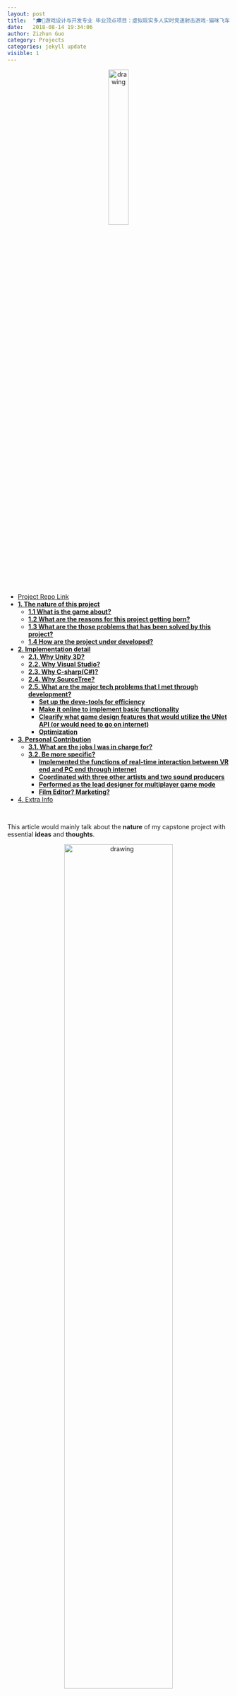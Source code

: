 ```yaml
---
layout: post
title:  "🎓👾游戏设计与开发专业 毕业顶点项目：虚拟现实多人实时竞速射击游戏-猫咪飞车：开始 Game Design & Development Capstone Projects: VR Multiplayer Real-time Interaction Game Application"
date:   2018-08-14 19:34:06
author: Zizhun Guo
category: Projects
categories: jekyll update
visible: 1
---
```

<div style="text-align: center;">
   <img src="{{site.url}}/assets/img-catcart/title.png" alt="drawing" style="width: 30%;"/>
</div>

<!-- MarkdownTOC -->

- [Project Repo Link](#project-repo-link)
- [**1. The nature of this project**](#1-the-nature-of-this-project)
  - [**1.1 What is the game about?**](#11-what-is-the-game-about)
  - [**1.2 What are the reasons for this project getting born?**](#12-what-are-the-reasons-for-this-project-getting-born)
  - [**1.3 What are the those problems that has been solved by this project?**](#13-what-are-the-those-problems-that-has-been-solved-by-this-project)
  - [**1.4 How are the project under developed?**](#14-how-are-the-project-under-developed)
- [**2. Implementation detail**](#2-implementation-detail)
  - [**2.1. Why Unity 3D?**](#21-why-unity-3d)
  - [**2.2. Why Visual Studio?**](#22-why-visual-studio)
  - [**2.3. Why C-sharp\(C#\)?**](#23-why-c-sharpc)
  - [**2.4. Why SourceTree?**](#24-why-sourcetree)
  - [**2.5. What are the major tech problems that I met through development?**](#25-what-are-the-major-tech-problems-that-i-met-through-development)
    - [**Set up the deve-tools for efficiency**](#set-up-the-deve-tools-for-efficiency)
    - [**Make it online to implement basic functionality**](#make-it-online-to-implement-basic-functionality)
    - [**Clearify what game design features that would utilize the UNet API \(or would need to go on internet\)**](#clearify-what-game-design-features-that-would-utilize-the-unet-api-or-would-need-to-go-on-internet)
    - [**Optimization**](#optimization)
- [**3. Personal Contribution**](#3-personal-contribution)
  - [**3.1. What are the jobs I was in charge for?**](#31-what-are-the-jobs-i-was-in-charge-for)
  - [**3.2. Be more specific?**](#32-be-more-specific)
    - [**Implemented the functions of real-time interaction between VR end and PC end through internet**](#implemented-the-functions-of-real-time-interaction-between-vr-end-and-pc-end-through-internet)
    - [**Coordinated with three other artists and two sound producers**](#coordinated-with-three-other-artists-and-two-sound-producers)
    - [**Performed as the lead designer for multiplayer game mode**](#performed-as-the-lead-designer-for-multiplayer-game-mode)
    - [**Film Editor? Marketing?**](#film-editor-marketing)
- [4. Extra Info](#4-extra-info)

<!-- /MarkdownTOC -->

<br>

This article would mainly talk about the **nature** of my capstone project with essential **ideas** and **thoughts**.

<div style="text-align: center;">
   <img src="{{site.url}}/assets/img-catcart/poster.jpg" alt="drawing" style="width: 70%;"/>
   <figcaption>Catcart: The Begining Poster</figcaption>
</div>

<br>
#### [Project Repo Link](https://github.com/zizhGuo/Catcart-Invasion)


<!-- # Cat Kart
>  The project is meant for utilizing all knowledges acquired throughout two-year studying at RIT School Interactive Games and Media to build up a final game project that is fun to play, so that students are able to develop game application in the very professional ways. Mission accomplished! 
>
> --- before read


> This is a year-long capstone project for a two-year master's program of Game Design and Development at RIT. The project is meant for utilizing all knowledges acquired throughout two-year studying to create a indi-game. The whole process involves varied skills that are necessary for later engineering work, i.e. technologies, tools, cooperation, etc.  -->

<br>

### **1. The nature of this project**
<br>

##### **1.1 What is the game about?**
This project is the multiplayer part of the game application CatCart: The Beginning, a VR driving and combat experience. The original singleplayer mode is focused on maximizing the experience of Virtual Reality, whereas the multiplayer part are heavily lying on the cross-platform interation between VR player and Non-VR player. 

<br>

<div style="text-align: center;">
   <img src="{{site.url}}/assets/img-catcart/img-01.jpg" alt="drawing" style="width: 70%;"/>
   <figcaption>Singleplayer mode</figcaption>
</div>

> Original Catcart Singleplayer Mode:
> The Catcart: Begining allows the player to have a laser pointer as one of its controllers and drives the CatCart with it, by pointing the laser on the ground in front of the CatCart. The CatCart has a basket with nine cats in it, which are the player’s nine lives. The enemy drones try to steal the cats from the player. With their second controller, the player is able to do ranged attack and shoot alien drones with the help of a raygun as their other controller, and melee attack when converted into a cat-paw. The player is also equipped with a HUD, that displays the player’s stats and indicates danger.

<div style="text-align: center;">
   <img src="{{site.url}}/assets/img-catcart/img-02.jpg" alt="drawing" style="width: 70%;"/>
   <figcaption>Game Object: Cart</figcaption>
</div>
<br>
<div style="text-align: center;">
   <img src="{{site.url}}/assets/img-catcart/img-03.jpg" alt="drawing" style="width: 70%;"/>
   <figcaption>Game Object: The Shooter</figcaption>
</div>
<br>

The difference is that in Multiplayer game mode, it has two players experiencing in the same time. Like the singleplayer mode, the VR player is able to drive and shoot, while the non-VR player are set to have a top-down view for being able to interact with varied props in the scene. Both players are targeting each other by using their own abilities. The goal for the VR player is to drive the catcart to the finish line, while the non-VR player plays the role to manage to prevent it. 

<div style="text-align: center;">
   <img src="{{site.url}}/assets/img-catcart/img-04.jpg" alt="drawing" style="width: 70%;"/>
   <figcaption>VR player in game view</figcaption>
</div>

<br>

<div style="text-align: center;">
   <img src="{{site.url}}/assets/img-catcart/img-05.jpg" alt="drawing" style="width: 70%;"/>
   <figcaption>Non-VR player in game view</figcaption>
</div>

<br>

"This project" represents the multiplayer game mode of Catcart: Begining in the rest of this article.




<br>

##### **1.2 What are the reasons for this project getting born?**
The project is meant for utilizing all knowledges acquired throughout two-year studying at RIT School Interactive Games and Media to build up a final game project. So first of all, it is a meant for degree certification. There are three professors that made of the committee gourp to track the teams' development processes and assees the qualification whether the project are legitly good. One of committee member was also the instructor of Capstone Design and Capstone Porject courses, so that she can surpervise the development by offering suggestion and feedbacks. Students are also in charge for quality assurance by organizing play-test and postmortem review. Three approvals are necessary in order to pass the defense at end of masters' program's year.

[+ personal reason]

<br>

##### **1.3 What are the those problems that has been solved by this project?**

This project created a new gameplay(definition: the way it is played) that allows VR player and non-VR player interacts with each others in the same time at different scenes. The scenes for non-VR player are highly abstructed with only interactive game objects being kept and basic background architectures, it is optimized by lower down the frame rate for non-VR player. That being said, by sharing the same space coordinates through Unity server, all players have no problem of not being able to exchange information. 

See Part 2 for more details.

<br>

##### **1.4 How are the project under developed?**

We employes the agile methodology for development processes. 

<br>


### **2. Implementation detail**

https://github.com/zizhGuo/Catcart-Invasion

Tools & Language: Unity 3D, Visual Studio, C#.

Version Control: SourceTree

<br>

##### **2.1. Why Unity 3D?**
Since the singleplayer game mode is developed using Unity 3D, so there has no reason to switch to another game engine. Plus Unity3D's Networking has a "high-level" scripting API, so it is convenient to use such feature to develop multiplayer part. 
作为一个免费游戏引擎，Unity满足了游戏引擎的基本需要，对于不需要极度优化的中小型独立游戏是一个不错的选择。

<br>

##### **2.2. Why Visual Studio?**
The unity 3D embeds a default IDE script editor called Mono, in order to keep the same development pipeline as the rest of the team, it remains on visual studio for developing jobs. Unity引擎允许VS使用其debug功能来暂停游戏和继续游戏，从而找出错误点。

<br>

##### **2.3. Why C-sharp(C#)?**
Unity 3D uses C# to program. 

For more info about Unity, check this [link](https://unity3d.com/learning-c-sharp-in-unity-for-beginners)

[+ personal reason]

<br>

##### **2.4. Why SourceTree?**
Sourcetree is a free Git desktop client, it is basically the **git** + UI. 

<br>

##### **2.5. What are the major tech problems that I met through development?**


###### **Set up the deve-tools for efficiency**

The developing pipeline was the first major problem I solved that made a difference. Since it it was rare to find the games that have the similar forms like what we was developing (one project with two different scenes running and interacting in the same time), the regular development pipeline (you have to build out the application first in order to test two ends in the same time) would be time-costing which made the whole development at low efficiency. So it was necessary to make the testing process as much convinient as possible. The solution was to open the Unity project twice. In order to make it possile to test the VR and non-VR games **simultaneously** on the same system, there firstly needs to have the Unity Networking setting supports the VR, and then running the VR scene and starting the non-VR scene.

<br>

###### **Make it online to implement basic functionality**

 By implementing default **Unity Networking High-level API (UNet)**, it was possible to make the game online. These are some features that the UNet provides:
 - Network Manager (Local)
 - Unity Multiplayer Service 
 - MatchMaker (Online)

<br>
<div style="text-align: center;">
   <img src="{{site.url}}/assets/img-catcart/img-07.jpg" alt="drawing" style="width: 70%;"/>
   <figcaption>UNet: NetworkManager</figcaption>
</div>
<br>
<div style="text-align: center;">
   <img src="{{site.url}}/assets/img-catcart/img-08.jpg" alt="drawing" style="width: 70%;"/>
   <figcaption>The matchmaker</figcaption>
</div>
<br>

<div style="text-align: center;">
<iframe width="560" height="315" src="https://www.youtube.com/embed/lVFInbOzVGU" frameborder="0" allow="accelerometer; autoplay; encrypted-media; gyroscope; picture-in-picture" allowfullscreen></iframe>
</div>
 
 <br>

###### **Clearify what game design features that would utilize the UNet API (or would need to go on internet)**

There were many interactable game objects (the props in the scene that needs to be conmunicated for both players through internet) that needs to be implmeneted. Implementing each of them would involve a lot "nasty" jobs, so it was necessary to find the common parts among them all and do testing jobs ahead.

    Workflow:
    List out props -> find common features (online) -> make prototypes & code
    -> testing in the demo scene -> apply to different props
    -> modify for different props' unique features for game design

<br>
<div style="text-align: center;">
   <img src="{{site.url}}/assets/img-catcart/img-09.jpg" alt="drawing" style="width: 70%;"/>
   <figcaption>The matchmaker</figcaption>
</div>
<br>
<div style="text-align: center;">
     <iframe width="560" height="315" src="https://www.youtube.com/embed/BMfUxBqbj3M?start=26" frameborder="0" allow="accelerometer; autoplay; encrypted-media; gyroscope; picture-in-picture" allowfullscreen></iframe>
</div>



 <br>

###### **Optimization**

Since both VR scene and non-VR scene contains a great amount of game objects, where some of them are for backgrounds while others are for interaction, optimization should take into account. For non-VR scene, the camera view was locked into the air above floor, there could hide the details of buildings by only placing the rough modules. For VR scene, by applying LOD component, the scene only rendered the game objects that close to the player with most amount of details.

 <br>



### **3. Personal Contribution**
<br>
##### **3.1. What are the jobs I was in charge for?**

I was in charge for basically everything about the **technical jobs** for multiplayer game mode, the most of works of **designs** and **game testing**. I was also the core designers participating for Catcart: Begining singleplayer mode.

<br>

##### **3.2. Be more specific?**

For technical jobs, I basicically implemented all features that was required for the multiplayer mode that was everything about UNet API. Since the game was modified based on the singleplayer mode, there also had some migration works that was needed to be done before set off, including reading historic codes and connects to the current project. My works also included all major problems' solution that was talked about in the second chapter. I also did level designs, for the multiplayer mode was heavily based on the interaction, the game needed to be balanced in case the one of two players gets tedious. 

<br>

###### **Implemented the functions of real-time interaction between VR end and PC end through internet**

The UNet API provides very limited functions for internet-based information exchange, it has **transform** data that can be transmitted by default with the game object attaching the UNet transform component. In order to achieve much advanced functions, it is necessary to write own scripts to make it happen, which need the developer to test UNet documentation to test the interfaces needed. It was time consuming but fun progress. It was the only way to achieve the goal without implementing their own lower-leveled implementation with Sockets. For our project, these jobs are enough to make it work, considering the limited amount of time estimation.

###### **Coordinated with three other artists and two sound producers**

Since sound elements and arts elements are two of essential parts for game application project, we contacted and had worked with other five persons as we firstly had our game prototype delivered. It was a good and inspiring experience working with others besides the core developing members. I was in charging for helping coordinating with other sources by attending activities from other collges to look for artists and sound designers. The college of Interactive Game and Media provided many chances for us to engage with other people. 

We applied **Agile Methodology** on our development, of which we picked up from our Game Development Processes course. It went well for each iteration, and through weekly meeting, we were able to fix bugs and set new progressive goals. 

###### **Performed as the lead designer for multiplayer game mode**

Multiplayer level design was different with the singleplayer one, for it involves real-time interactions with high frequent gameplay operation. It was necessary to balance the gameplay between two players. In previous part that has mentioned the multiplayer game mode, there had not many cases that can be referenced and learned because its new design. So the way I took for building such levels was to firstly having the concept about the whole game progress, and listed all possible interesting interaction that could happen during the game time; Making the whole level divided into different modules so that they could be tested separately and at lasted to combine the modules together with most satisfied orders. 

To assess how the level performs, it was necessary to quantify the game progress and also to observe how engaging the players are. So I build up couple of times of game testing session and asked my friends to test. I got some results, i.e. the average level finishing time is around 8 mins and only half of VR players can beat the game. 

<br>
<div style="text-align: center;">
<iframe width="560" height="315" src="https://www.youtube.com/embed/WFsDqBNwTpo" frameborder="0" allow="accelerometer; autoplay; encrypted-media; gyroscope; picture-in-picture" allowfullscreen></iframe>
</div>

<br>
<div style="text-align: center;">
   <img src="{{site.url}}/assets/img-catcart/img-06.jpg" alt="drawing" style="width: 70%;"/>
   <figcaption>Level Design</figcaption>
</div>
<br>

###### **Film Editor? Marketing?**

Yes, we did have jobs for making marketing video to attract our future venture capitalists...uh...haha.just for kidding, we were making videos to attract artists and sound designers. We were also able to make it to the **BostonFIG Fest 2018** Indi-game competetion and make it possible to showcase our game there. 




<br> 

### 4. Extra Info

[blog article]()





